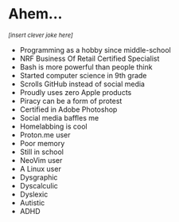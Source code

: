 # Ahem...
<i>
  <sup>
    [insert clever joke here]
  </sup>
</i>

- Programming as a hobby since middle-school
- NRF Business Of Retail Certified Specialist
- Bash is more powerful than people think
- Started computer science in 9th grade
- Scrolls GitHub instead of social media
- Proudly uses zero Apple products
- Piracy can be a form of protest
- Certified in Adobe Photoshop
- Social media baffles me
- Homelabbing is cool
- Proton.me user
- Poor memory
- Still in school
- NeoVim user
- A Linux user
- Dysgraphic
- Dyscalculic
- Dyslexic
- Autistic
- ADHD
